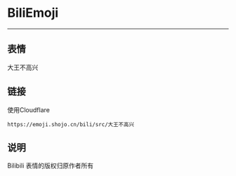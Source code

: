 # BiliEmoji
---
## 表情
大王不高兴
## 链接
使用Cloudflare
```
https://emoji.shojo.cn/bili/src/大王不高兴
```
## 说明
Bilibili 表情的版权归原作者所有
